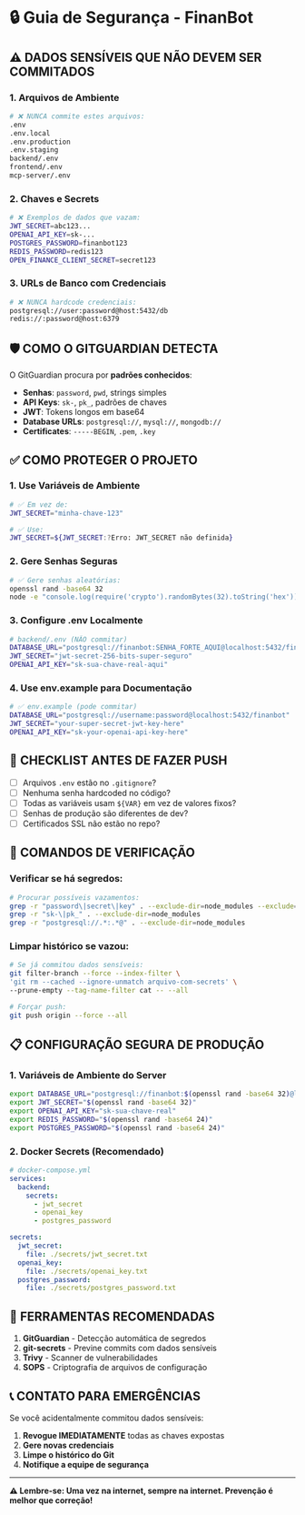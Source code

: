 # 🔒 Guia de Segurança - FinanBot

## ⚠️ DADOS SENSÍVEIS QUE NÃO DEVEM SER COMMITADOS

### 1. **Arquivos de Ambiente**
```bash
# ❌ NUNCA commite estes arquivos:
.env
.env.local
.env.production
.env.staging
backend/.env
frontend/.env
mcp-server/.env
```

### 2. **Chaves e Secrets**
```bash
# ❌ Exemplos de dados que vazam:
JWT_SECRET=abc123...
OPENAI_API_KEY=sk-...
POSTGRES_PASSWORD=finanbot123
REDIS_PASSWORD=redis123
OPEN_FINANCE_CLIENT_SECRET=secret123
```

### 3. **URLs de Banco com Credenciais**
```bash
# ❌ NUNCA hardcode credenciais:
postgresql://user:password@host:5432/db
redis://:password@host:6379
```

## 🛡️ COMO O GITGUARDIAN DETECTA

O GitGuardian procura por **padrões conhecidos**:

- **Senhas**: `password`, `pwd`, strings simples
- **API Keys**: `sk-`, `pk_`, padrões de chaves
- **JWT**: Tokens longos em base64
- **Database URLs**: `postgresql://`, `mysql://`, `mongodb://`
- **Certificates**: `-----BEGIN`, `.pem`, `.key`

## ✅ COMO PROTEGER O PROJETO

### 1. **Use Variáveis de Ambiente**
```bash
# ✅ Em vez de:
JWT_SECRET="minha-chave-123"

# ✅ Use:
JWT_SECRET=${JWT_SECRET:?Erro: JWT_SECRET não definida}
```

### 2. **Gere Senhas Seguras**
```bash
# ✅ Gere senhas aleatórias:
openssl rand -base64 32
node -e "console.log(require('crypto').randomBytes(32).toString('hex'))"
```

### 3. **Configure .env Localmente**
```bash
# backend/.env (NÃO commitar)
DATABASE_URL="postgresql://finanbot:SENHA_FORTE_AQUI@localhost:5432/finanbot"
JWT_SECRET="jwt-secret-256-bits-super-seguro"
OPENAI_API_KEY="sk-sua-chave-real-aqui"
```

### 4. **Use env.example para Documentação**
```bash
# ✅ env.example (pode commitar)
DATABASE_URL="postgresql://username:password@localhost:5432/finanbot"
JWT_SECRET="your-super-secret-jwt-key-here"
OPENAI_API_KEY="sk-your-openai-api-key-here"
```

## 🚨 CHECKLIST ANTES DE FAZER PUSH

- [ ] Arquivos `.env` estão no `.gitignore`?
- [ ] Nenhuma senha hardcoded no código?
- [ ] Todas as variáveis usam `${VAR}` em vez de valores fixos?
- [ ] Senhas de produção são diferentes de dev?
- [ ] Certificados SSL não estão no repo?

## 🔧 COMANDOS DE VERIFICAÇÃO

### Verificar se há segredos:
```bash
# Procurar possíveis vazamentos:
grep -r "password\|secret\|key" . --exclude-dir=node_modules --exclude="*.md"
grep -r "sk-\|pk_" . --exclude-dir=node_modules
grep -r "postgresql://.*:.*@" . --exclude-dir=node_modules
```

### Limpar histórico se vazou:
```bash
# Se já commitou dados sensíveis:
git filter-branch --force --index-filter \
'git rm --cached --ignore-unmatch arquivo-com-secrets' \
--prune-empty --tag-name-filter cat -- --all

# Forçar push:
git push origin --force --all
```

## 📋 CONFIGURAÇÃO SEGURA DE PRODUÇÃO

### 1. **Variáveis de Ambiente do Server**
```bash
export DATABASE_URL="postgresql://finanbot:$(openssl rand -base64 32)@localhost:5432/finanbot"
export JWT_SECRET="$(openssl rand -base64 32)"
export OPENAI_API_KEY="sk-sua-chave-real"
export REDIS_PASSWORD="$(openssl rand -base64 24)"
export POSTGRES_PASSWORD="$(openssl rand -base64 24)"
```

### 2. **Docker Secrets (Recomendado)**
```yaml
# docker-compose.yml
services:
  backend:
    secrets:
      - jwt_secret
      - openai_key
      - postgres_password

secrets:
  jwt_secret:
    file: ./secrets/jwt_secret.txt
  openai_key:
    file: ./secrets/openai_key.txt
  postgres_password:
    file: ./secrets/postgres_password.txt
```

## 🎯 FERRAMENTAS RECOMENDADAS

1. **GitGuardian** - Detecção automática de segredos
2. **git-secrets** - Previne commits com dados sensíveis
3. **Trivy** - Scanner de vulnerabilidades
4. **SOPS** - Criptografia de arquivos de configuração

## 📞 CONTATO PARA EMERGÊNCIAS

Se você acidentalmente commitou dados sensíveis:

1. **Revogue IMEDIATAMENTE** todas as chaves expostas
2. **Gere novas credenciais**
3. **Limpe o histórico do Git**
4. **Notifique a equipe de segurança**

---

**⚠️ Lembre-se: Uma vez na internet, sempre na internet. Prevenção é melhor que correção!**